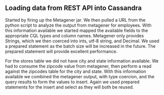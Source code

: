 ## Loading data from REST API into Cassandra
Started by firing up the Metagener jar. We then pulled a URL from the python script to analyze the output from metagener for employees. With this information available we started mapped the available fields to the appropriate CQL types and column names. Metagener only provides Strings, which we then coerced into ints, utf-8 string, and Decimal.  We used a prepared statement as the batch size will be increased in the future. The prepared statement will provide excellent performance.

For the stores table we did not have city and state information available. We had to consume the zipcode value from metagener, then perform a read against the zipcodes table for the city and state. With this information available we combined the metagener output, with type coercion, and the query results to form the values to insert. Again we used prepared statements for the insert and select as they will both be reused.

